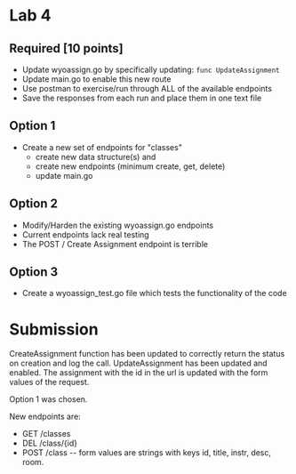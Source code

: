 # Lab 4

## Required [10 points]
- Update wyoassign.go by specifically updating: `func UpdateAssignment`
- Update main.go to enable this new route
- Use postman to exercise/run through ALL of the available endpoints
- Save the responses from each run and place them in one text file


## Option 1
- Create a new set of endpoints for "classes" 
  - create new data structure(s) and 
  - create new endpoints (minimum create, get, delete)
  - update main.go 

## Option 2
- Modify/Harden the existing wyoassign.go endpoints
- Current endpoints lack real testing
- The POST / Create Assignment endpoint is terrible

## Option 3
- Create a wyoassign_test.go file which tests the functionality of the code

# Submission

CreateAssignment function has been updated to correctly return the status on
creation and log the call. UpdateAssignment has been updated and enabled. The
assignment with the id in the url is updated with the form values of the request.

Option 1 was chosen.

New endpoints are:
- GET /classes
- DEL /class/{id}
- POST /class
-- form values are strings with keys id, title, instr, desc, room.